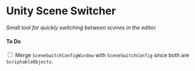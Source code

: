 # Unity Scene Switcher

_Small tool for quickly switching between scenes in the editor._

#### To Do
<label>
<input type="checkbox"> Merge <code>SceneSwitchConfigWindow</code> with <code>SceneSwitchConfig</code> since both are <code>ScriptableObjects</code>.
</label>
